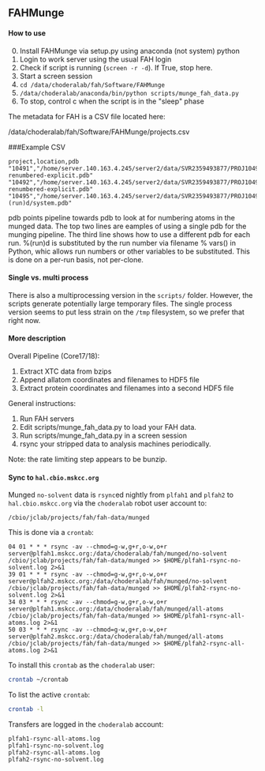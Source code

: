 ## FAHMunge

#### How to use

0.  Install FAHMunge via setup.py using anaconda (not system) python
1.  Login to work server using the usual FAH login
2.  Check if script is running (`screen -r -d`).  If True, stop here.
3.  Start a screen session
4.  `cd /data/choderalab/fah/Software/FAHMunge`
5.  `/data/choderalab/anaconda/bin/python scripts/munge_fah_data.py`
6.  To stop, control c when the script is in the "sleep" phase

The metadata for FAH is a CSV file located here:

/data/choderalab/fah/Software/FAHMunge/projects.csv


###Example CSV 
```
project,location,pdb
"10491","/home/server.140.163.4.245/server2/data/SVR2359493877/PROJ10491/","/home/server.140.163.4.245/server2/projects/GPU/p10491/topol-renumbered-explicit.pdb"
"10492","/home/server.140.163.4.245/server2/data/SVR2359493877/PROJ10492/","/home/server.140.163.4.245/server2/projects/GPU/p10492/topol-renumbered-explicit.pdb"
"10495","/home/server.140.163.4.245/server2/data/SVR2359493877/PROJ10492/","/home/server.140.163.4.245/server2/projects/GPU/p10495/MTOR_HUMAN_D0/RUN%(run)d/system.pdb"
```
pdb points pipeline towards pdb to look at for numbering atoms in the munged data. The top two lines are eamples of using a single pdb for the munging pipeline.
The third line shows how to use a different pdb for each run. %(run)d is substituted by the run number via filename % vars() in Python, whic allows run numbers 
or other variables to be substituted. This is done on a per-run basis, not per-clone. 


#### Single vs. multi process

There is also a multiprocessing version in the `scripts/` folder.  However,
the scripts generate potentially large temporary files.  The single process
version seems to put less strain on the `/tmp` filesystem, so we prefer that
right now.

#### More description

Overall Pipeline (Core17/18):

1.  Extract XTC data from bzips
2.  Append allatom coordinates and filenames to HDF5 file
3.  Extract protein coordinates and filenames into a second HDF5 file


General instructions:

1.  Run FAH servers
2.  Edit scripts/munge_fah_data.py to load your FAH data.
3.  Run scripts/munge_fah_data.py in a screen session
4.  rsync your stripped data to analysis machines periodically.  

Note: the rate limiting step appears to be bunzip.  

#### Sync to `hal.cbio.mskcc.org`

Munged `no-solvent` data is `rsync`ed nightly from `plfah1` and `plfah2` to `hal.cbio.mskcc.org` via the `choderalab` robot user account to:
```
/cbio/jclab/projects/fah/fah-data/munged
```
This is done via a `crontab`:
```
04 01 * * * rsync -av --chmod=g-w,g+r,o-w,o+r server@plfah1.mskcc.org:/data/choderalab/fah/munged/no-solvent /cbio/jclab/projects/fah/fah-data/munged >> $HOME/plfah1-rsync-no-solvent.log 2>&1
39 01 * * * rsync -av --chmod=g-w,g+r,o-w,o+r server@plfah2.mskcc.org:/data/choderalab/fah/munged/no-solvent /cbio/jclab/projects/fah/fah-data/munged >> $HOME/plfah2-rsync-no-solvent.log 2>&1
34 03 * * * rsync -av --chmod=g-w,g+r,o-w,o+r server@plfah1.mskcc.org:/data/choderalab/fah/munged/all-atoms /cbio/jclab/projects/fah/fah-data/munged >> $HOME/plfah1-rsync-all-atoms.log 2>&1
50 03 * * * rsync -av --chmod=g-w,g+r,o-w,o+r server@plfah2.mskcc.org:/data/choderalab/fah/munged/all-atoms /cbio/jclab/projects/fah/fah-data/munged >> $HOME/plfah2-rsync-all-atoms.log 2>&1
```
To install this `crontab` as the `choderalab` user:
```bash
crontab ~/crontab
```
To list the active `crontab`:
```bash
crontab -l
```
Transfers are logged in the `choderalab` account:
```
plfah1-rsync-all-atoms.log
plfah1-rsync-no-solvent.log
plfah2-rsync-all-atoms.log
plfah2-rsync-no-solvent.log
```

